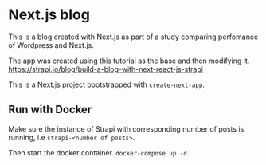 # Next.js blog

This is a blog created with Next.js as part of a study comparing perfomance of Wordpress and Next.js.

The app was created using this tutorial as the base and then modifying it.
https://strapi.io/blog/build-a-blog-with-next-react-js-strapi

This is a [Next.js](https://nextjs.org/) project bootstrapped with [`create-next-app`](https://github.com/vercel/next.js/tree/canary/packages/create-next-app).

## Run with Docker

Make sure the instance of Strapi with corresponding number of posts is running,
i.e `strapi-<number of posts>`.

Then start the docker container.
`docker-compose up -d`

